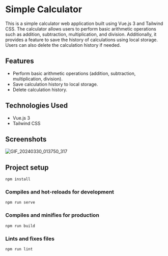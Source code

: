 # Simple Calculator

This is a simple calculator web application built using Vue.js 3 and Tailwind CSS. The calculator allows users to perform basic arithmetic operations such as addition, subtraction, multiplication, and division. Additionally, it provides a feature to save the history of calculations using local storage. Users can also delete the calculation history if needed.

## Features

- Perform basic arithmetic operations (addition, subtraction, multiplication, division).
- Save calculation history to local storage.
- Delete calculation history.

## Technologies Used

- Vue.js 3
- Tailwind CSS

## Screenshots
![GIF_20240330_013750_317](https://github.com/SimoSamaa/Calculator/assets/82063544/88ef870b-0e2c-4720-9ef7-86b4fd08e3a2)


## Project setup
```
npm install
```

### Compiles and hot-reloads for development
```
npm run serve
```

### Compiles and minifies for production
```
npm run build
```

### Lints and fixes files
```
npm run lint
```
